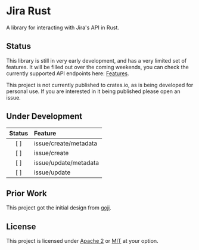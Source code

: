 # Jira Rust

A library for interacting with Jira's API in Rust.

## Status

This library is still in very early development, and has a very limited set of features.
It will be filled out over the coming weekends, you can check the currently supported
API endpoints here: [Features](./features.md).

This project is not currently published to crates.io, as is being developed for personal use.
If you are interested in it being published please open an issue.

## Under Development

| Status | Feature                 |
| :---:  | :---------------------- |
| [ ]    |  issue/create/metadata  |
| [ ]    |  issue/create           |
| [ ]    |  issue/update/metadata  |
| [ ]    |  issue/update           |

## Prior Work

This project got the initial design from [goji](https://github.com/softprops/goji).

## License

This project is licensed under [Apache 2](./LICENSE-APACHE) or [MIT](./LICENSE-MIT) at your option.

